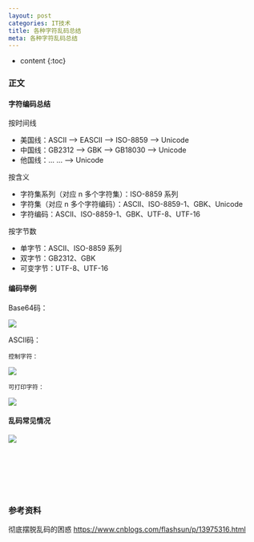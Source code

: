 ```yaml
---
layout: post
categories: IT技术
title: 各种字符乱码总结
meta: 各种字符乱码总结
---
```

* content
{:toc}

### 正文

#### 字符编码总结

按时间线
* 美国线：ASCII --> EASCII --> ISO-8859 --> Unicode
* 中国线：GB2312 --> GBK --> GB18030 --> Unicode
* 他国线：... ... --> Unicode

按含义
* 字符集系列（对应 n 多个字符集）：ISO-8859 系列
* 字符集（对应 n 多个字符编码）：ASCII、ISO-8859-1、GBK、Unicode
* 字符编码：ASCII、ISO-8859-1、GBK、UTF-8、UTF-16

按字节数
* 单字节：ASCII、ISO-8859 系列
* 双字节：GB2312、GBK
* 可变字节：UTF-8、UTF-16

#### 编码举例

Base64码：

![]({{site.baseurl}}/images/20210204/20210204143109.png)

ASCII码：

    控制字符：

![]({{site.baseurl}}/images/20210204/20210204143115.png)

    可打印字符：

![]({{site.baseurl}}/images/20210204/20210204143114.png)

#### 乱码常见情况

![]({{site.baseurl}}/images/20201210/20201210105136.jpg)


<br/><br/><br/><br/><br/>
### 参考资料

彻底摆脱乱码的困惑 <https://www.cnblogs.com/flashsun/p/13975316.html>

